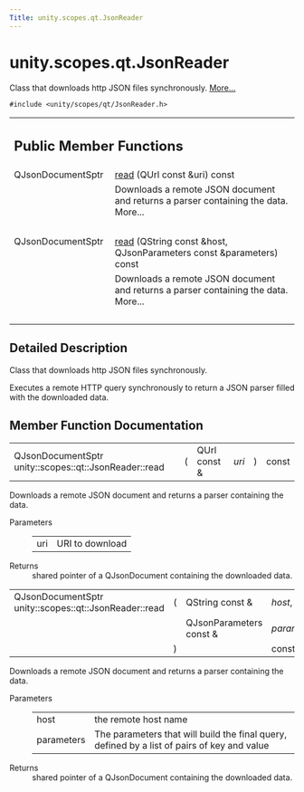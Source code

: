 ```yaml
---
Title: unity.scopes.qt.JsonReader
---
```


# unity.scopes.qt.JsonReader

<p>Class that downloads http JSON files synchronously.  
<a href="#details">More...</a></p>
<p><code>#include &lt;unity/scopes/qt/JsonReader.h&gt;</code></p>
<table class="memberdecls">
<tr class="heading"><td colspan="2"><h2 class="groupheader">
Public Member Functions</h2></td></tr>
<tr class="memitem:ac57a289d5d336c5a998f848dff6959cc"><td class="memItemLeft" align="right" valign="top">QJsonDocumentSptr&#160;</td><td class="memItemRight" valign="bottom"><a class="el" href="#ac57a289d5d336c5a998f848dff6959cc">read</a> (QUrl const &amp;uri) const </td></tr>
<tr class="memdesc:ac57a289d5d336c5a998f848dff6959cc"><td class="mdescLeft">&#160;</td><td class="mdescRight">Downloads a remote JSON document and returns a parser containing the data.  More...<br /></td></tr>
<tr class="separator:ac57a289d5d336c5a998f848dff6959cc"><td class="memSeparator" colspan="2">&#160;</td></tr>
<tr class="memitem:a4593b2f084cdf97635b67a2d71e090cd"><td class="memItemLeft" align="right" valign="top">QJsonDocumentSptr&#160;</td><td class="memItemRight" valign="bottom"><a class="el" href="#a4593b2f084cdf97635b67a2d71e090cd">read</a> (QString const &amp;host, QJsonParameters const &amp;parameters) const </td></tr>
<tr class="memdesc:a4593b2f084cdf97635b67a2d71e090cd"><td class="mdescLeft">&#160;</td><td class="mdescRight">Downloads a remote JSON document and returns a parser containing the data.  More...<br /></td></tr>
<tr class="separator:a4593b2f084cdf97635b67a2d71e090cd"><td class="memSeparator" colspan="2">&#160;</td></tr>
</table>
<a name="details" id="details"></a><h2 class="groupheader">Detailed Description</h2>
<p>Class that downloads http JSON files synchronously. </p>
<p>Executes a remote HTTP query synchronously to return a JSON parser filled with the downloaded data. </p>
<h2 class="groupheader">Member Function Documentation</h2>
<table class="memname">
<tr>
<td class="memname">QJsonDocumentSptr unity::scopes::qt::JsonReader::read </td>
<td>(</td>
<td class="paramtype">QUrl const &amp;&#160;</td>
<td class="paramname"><em>uri</em></td><td>)</td>
<td> const</td>
</tr>
</table>
<p>Downloads a remote JSON document and returns a parser containing the data. </p>
<dl class="params"><dt>Parameters</dt><dd>
<table class="params">
<tr><td class="paramname">uri</td><td>URI to download</td></tr>
</table>
</dd>
</dl>
<dl class="section return"><dt>Returns</dt><dd>shared pointer of a QJsonDocument containing the downloaded data. </dd></dl>
<table class="memname">
<tr>
<td class="memname">QJsonDocumentSptr unity::scopes::qt::JsonReader::read </td>
<td>(</td>
<td class="paramtype">QString const &amp;&#160;</td>
<td class="paramname"><em>host</em>, </td>
</tr>
<tr>
<td class="paramkey"></td>
<td></td>
<td class="paramtype">QJsonParameters const &amp;&#160;</td>
<td class="paramname"><em>parameters</em>&#160;</td>
</tr>
<tr>
<td></td>
<td>)</td>
<td></td><td> const</td>
</tr>
</table>
<p>Downloads a remote JSON document and returns a parser containing the data. </p>
<dl class="params"><dt>Parameters</dt><dd>
<table class="params">
<tr><td class="paramname">host</td><td>the remote host name </td></tr>
<tr><td class="paramname">parameters</td><td>The parameters that will build the final query, defined by a list of pairs of key and value</td></tr>
</table>
</dd>
</dl>
<dl class="section return"><dt>Returns</dt><dd>shared pointer of a QJsonDocument containing the downloaded data. </dd></dl>
